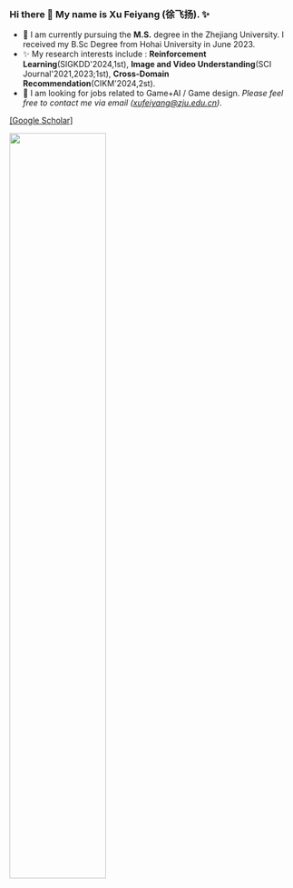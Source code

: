 ### Hi there 👋 My name is Xu Feiyang (徐飞扬). ✨

- 🌱 I am currently pursuing the **M.S.** degree in the Zhejiang University. I received my B.Sc Degree from Hohai University in June 2023.
- ✨ My research interests include : **Reinforcement Learning**(SIGKDD'2024,1st), **Image and Video Understanding**(SCI Journal'2021,2023;1st), **Cross-Domain Recommendation**(CIKM'2024,2st).
- 🥳 I am looking for jobs related to Game+AI / Game design. *Please feel free to contact me via email (xufeiyang@zju.edu.cn)*.

 [[Google Scholar]](https://scholar.google.com/citations?user=9asgBO0AAAAJ&hl=en)
 
<div>
  <img src="https://github-readme-stats.vercel.app/api/top-langs/?username=Canyizl&theme=prussian&layout=compact&hide=jupyter%20notebook" width="58%">
</div>
